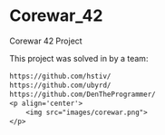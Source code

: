 # Corewar_42
Corewar 42 Project

This project was solved in by a team:

	https://github.com/hstiv/
	https://github.com/ubyrd/
	https://github.com/DenTheProgrammer/
	<p align='center'>
		<img src="images/corewar.png">
	</p>
